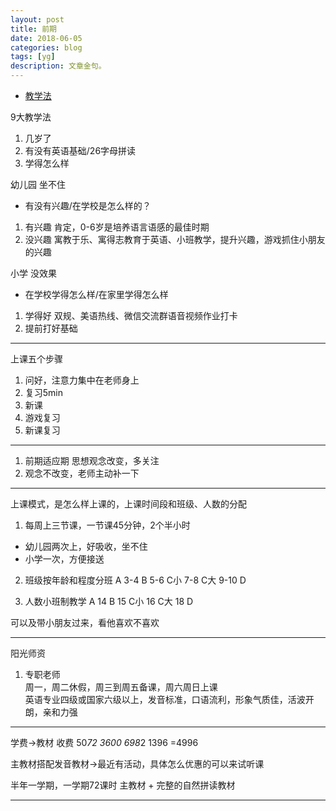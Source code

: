 ```yaml
---
layout: post
title: 前期
date: 2018-06-05
categories: blog
tags: [yg]
description: 文章金句。
---
```



- [教学法](https://raw.githubusercontent.com/feiyuii/feiyuii.GitHub.io/master/_posts/%E7%BB%84%E5%90%88%201.pdf)

9大教学法
1. 几岁了
2. 有没有英语基础/26字母拼读
3. 学得怎么样


幼儿园 坐不住 
- 有没有兴趣/在学校是怎么样的？
1. 有兴趣 肯定，0-6岁是培养语言语感的最佳时期
2. 没兴趣 寓教于乐、寓得志教育于英语、小班教学，提升兴趣，游戏抓住小朋友的兴趣

小学 没效果
- 在学校学得怎么样/在家里学得怎么样
1. 学得好 双规、美语热线、微信交流群语音视频作业打卡
2. 提前打好基础


---

上课五个步骤
1. 问好，注意力集中在老师身上
2. 复习5min 
3. 新课
4. 游戏复习
5. 新课复习

--- 

1. 前期适应期 思想观念改变，多关注
2. 观念不改变，老师主动补一下

---

上课模式，是怎么样上课的，上课时间段和班级、人数的分配
1. 每周上三节课，一节课45分钟，2个半小时
- 幼儿园两次上，好吸收，坐不住
- 小学一次，方便接送

2. 班级按年龄和程度分班
A 3-4
B 5-6
C小 7-8
C大 9-10
D

3. 人数小班制教学
A 14
B 15
C小 16
C大 18
D 

可以及带小朋友过来，看他喜欢不喜欢

--- 
阳光师资
1. 专职老师<br>
周一，周二休假，周三到周五备课，周六周日上课<br>
英语专业四级或国家六级以上，发音标准，口语流利，形象气质佳，活波开朗，亲和力强

---

学费→教材
收费 
50*72 3600
698*2 1396
=4996

主教材搭配发音教材→最近有活动，具体怎么优惠的可以来试听课

半年一学期，一学期72课时
主教材 + 完整的自然拼读教材

---



